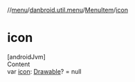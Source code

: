 //[menu](../../index.md)/[danbroid.util.menu](../index.md)/[MenuItem](index.md)/[icon](icon.md)



# icon  
[androidJvm]  
Content  
var [icon](icon.md): [Drawable](https://developer.android.com/reference/kotlin/android/graphics/drawable/Drawable.html)? = null  



